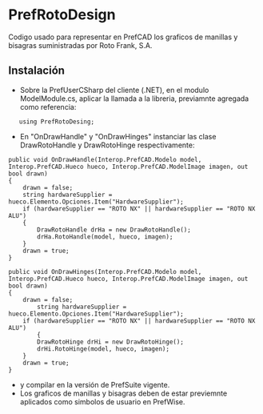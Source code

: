 # PrefRotoDesign
Codigo usado para representar en PrefCAD los graficos de manillas y bisagras suministradas por Roto Frank, S.A. 

## Instalación

- Sobre la PrefUserCSharp del cliente (.NET), en el modulo ModelModule.cs, aplicar la llamada a la libreria, previamnte agregada como referencia: 
```bash[c#]
   using PrefRotoDesing;
```  
- En "OnDrawHandle" y "OnDrawHinges" instanciar las clase DrawRotoHandle y DrawRotoHinge respectivamente:
```bash[c#]
public void OnDrawHandle(Interop.PrefCAD.Modelo model, Interop.PrefCAD.Hueco hueco, Interop.PrefCAD.ModelImage imagen, out bool drawn)
{
	drawn = false;
	string hardwareSupplier = hueco.Elemento.Opciones.Item("HardwareSupplier");
	if (hardwareSupplier == "ROTO NX" || hardwareSupplier == "ROTO NX ALU")
	{
		DrawRotoHandle drHa = new DrawRotoHandle();
		drHa.RotoHandle(model, hueco, imagen);
	}
	drawn = true;
}

public void OnDrawHinges(Interop.PrefCAD.Modelo model, Interop.PrefCAD.Hueco hueco, Interop.PrefCAD.ModelImage imagen, out bool drawn)
{
	drawn = false;
        string hardwareSupplier = hueco.Elemento.Opciones.Item("HardwareSupplier");
	if (hardwareSupplier == "ROTO NX" || hardwareSupplier == "ROTO NX ALU")
        {
		DrawRotoHinge drHi = new DrawRotoHinge();
		drHi.RotoHinge(model, hueco, imagen);
	}
	drawn = true;
}
```  
- y compilar en la versión de PrefSuite vigente.
- Los graficos de manillas y bisagras deben de estar previemnte aplicados como simbolos de usuario en PrefWise.
